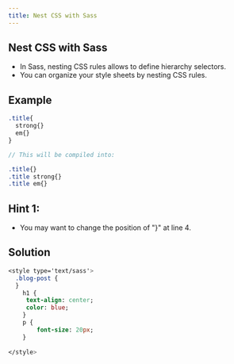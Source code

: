 ```yaml
---
title: Nest CSS with Sass
---
```

## Nest CSS with Sass

- In Sass, nesting CSS rules allows to define hierarchy selectors.
- You can organize your style sheets by nesting CSS rules.
 
## Example
```sass
.title{
  strong{}
  em{}
}

// This will be compiled into:

.title{}
.title strong{}
.title em{}
```
## Hint 1:

 - You may want to change the position of "}" at line 4.
 
## Solution
```sass
<style type='text/sass'>
  .blog-post { 
  }
    h1 {
     text-align: center;
     color: blue;
    }
    p {
        font-size: 20px;
    } 
    
</style>
```
